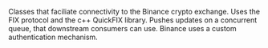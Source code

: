 Classes that faciliate connectivity to the Binance crypto exchange.
Uses the FIX protocol and the c++ QuickFIX library.
Pushes updates on a concurrent queue, that downstream consumers can use.
Binance uses a custom authentication mechanism.
